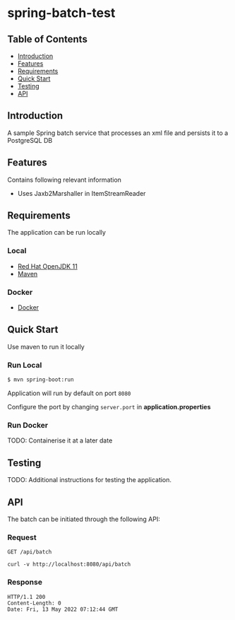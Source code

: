 
# spring-batch-test
## Table of Contents

- [Introduction](#introduction)
- [Features](#features)
- [Requirements](#requirements)
- [Quick Start](#quick-start)
- [Testing](#testing)
- [API](#requirements)

## Introduction
A sample Spring batch service that processes an xml file and persists it to a PostgreSQL DB

## Features

Contains following relevant information
* Uses Jaxb2Marshaller in ItemStreamReader


## Requirements
The application can be run locally

### Local
* [Red Hat OpenJDK 11](https://developers.redhat.com/products/openjdk/download)
* [Maven](https://maven.apache.org/download.cgi)


### Docker
* [Docker](https://www.docker.com/get-docker)


## Quick Start
Use maven to run it locally

### Run Local
```bash
$ mvn spring-boot:run
```

Application will run by default on port `8080`

Configure the port by changing `server.port` in __application.properties__


### Run Docker
TODO: Containerise it at a later date

## Testing
TODO: Additional instructions for testing the application.


## API
The batch can be initiated through the following API:

### Request

`GET /api/batch`

    curl -v http://localhost:8080/api/batch

### Response

    HTTP/1.1 200
    Content-Length: 0
    Date: Fri, 13 May 2022 07:12:44 GMT

